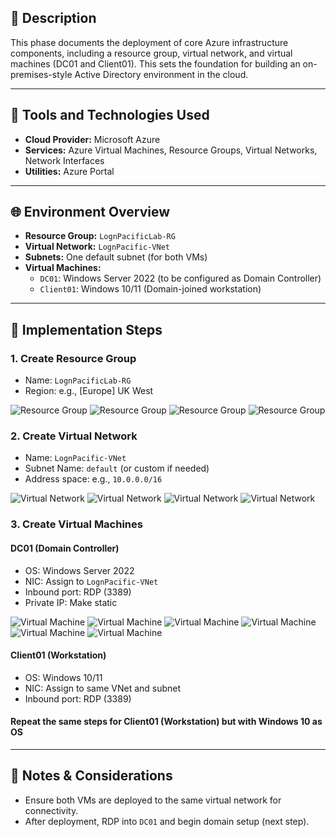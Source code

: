 ## 📘 Description
This phase documents the deployment of core Azure infrastructure components, including a resource group, virtual network, and virtual machines (DC01 and Client01). This sets the foundation for building an on-premises-style Active Directory environment in the cloud.

---

## 🧰 Tools and Technologies Used
- **Cloud Provider:** Microsoft Azure
- **Services:** Azure Virtual Machines, Resource Groups, Virtual Networks, Network Interfaces
- **Utilities:** Azure Portal

---

## 🌐 Environment Overview
- **Resource Group:** `LognPacificLab-RG`
- **Virtual Network:** `LognPacific-VNet`
- **Subnets:** One default subnet (for both VMs)
- **Virtual Machines:**
  - `DC01`: Windows Server 2022 (to be configured as Domain Controller)
  - `Client01`: Windows 10/11 (Domain-joined workstation)

---

## 🚀 Implementation Steps
### 1. Create Resource Group
- Name: `LognPacificLab-RG`
- Region: e.g., [Europe] UK West

![Resource Group](./screenshots/01-azure/resource-group/RG-Step-02.png)
![Resource Group](./screenshots/01-azure/resource-group/RG-Step-01.png)
![Resource Group](./screenshots/01-azure/resource-group/RG-Step-03.png)
![Resource Group](./screenshots/01-azure/resource-group/RG-Step-04.png)

### 2. Create Virtual Network
- Name: `LognPacific-VNet`
- Subnet Name: `default` (or custom if needed)
- Address space: e.g., `10.0.0.0/16`

![Virtual Network](./screenshots/01-azure/virtual-network/VN-Step-05.png)
![Virtual Network](./screenshots/01-azure/virtual-network/VN-Step-06.png)
![Virtual Network](./screenshots/01-azure/virtual-network/VN-Step-07.png)
![Virtual Network](./screenshots/01-azure/virtual-network/VN-Step-08.png)

### 3. Create Virtual Machines
#### DC01 (Domain Controller)
- OS: Windows Server 2022
- NIC: Assign to `LognPacific-VNet`
- Inbound port: RDP (3389)
- Private IP: Make static

![Virtual Machine](./screenshots/01-azure/virtual-machines/Step-10.png)
![Virtual Machine](./screenshots/01-azure/virtual-machines/Step-11.png)
![Virtual Machine](./screenshots/01-azure/virtual-machines/Step-12.png)
![Virtual Machine](./screenshots/01-azure/virtual-machines/Step-13.png)
![Virtual Machine](./screenshots/01-azure/virtual-machines/Step-14.png)
![Virtual Machine](./screenshots/01-azure/virtual-machines/Step-15.png)


#### Client01 (Workstation)
- OS: Windows 10/11
- NIC: Assign to same VNet and subnet
- Inbound port: RDP (3389)

#### Repeat the same steps for Client01 (Workstation) but with Windows 10 as OS

---

## 📌 Notes & Considerations
- Ensure both VMs are deployed to the same virtual network for connectivity.
- After deployment, RDP into `DC01` and begin domain setup (next step).